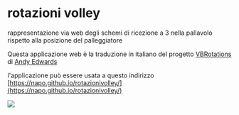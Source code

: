 # rotazioni volley
rappresentazione via web degli schemi di ricezione a 3 nella pallavolo rispetto alla posizione del palleggiatore

Questa applicazione web è la traduzione in italiano del progetto [VBRotations](https://github.com/monkeysppp/VBRotations) di [Andy Edwards](https://github.com/monkeysppp)

l'applicazione può essere usata a questo indirizzo [https://napo.github.io/rotazionivolley/](https://napo.github.io/rotazionivolley/)




![](https://raw.githubusercontent.com/napo/rotazionivolley/master/demo/rotazionivolley.gif)
